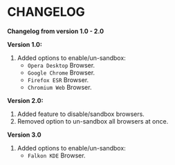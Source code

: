 # CHANGELOG

**Changelog from version 1.0 - 2.0**

**Version 1.0:**
1. Added options to enable/un-sandbox:
   - `Opera Desktop` Browser.
   - `Google Chrome` Browser.
   - `Firefox ESR` Browser.
   - `Chromium Web` Browser.

**Version 2.0:**
1. Added feature to disable/sandbox browsers.
2. Removed option to un-sandbox all browsers at once.

**Version 3.0**
1. Added options to enable/un-sandbox:
    - `Falkon KDE` Browser.
